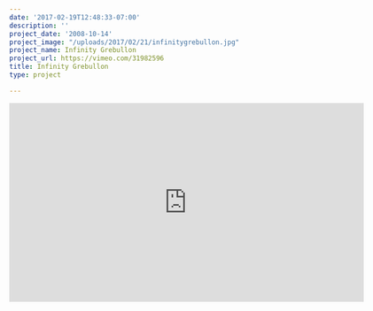 ```yaml
---
date: '2017-02-19T12:48:33-07:00'
description: ''
project_date: '2008-10-14'
project_image: "/uploads/2017/02/21/infinitygrebullon.jpg"
project_name: Infinity Grebullon
project_url: https://vimeo.com/31982596
title: Infinity Grebullon
type: project

---
```

<iframe src="https://player.vimeo.com/video/31982596" width="640" height="360" frameborder="0" webkitallowfullscreen mozallowfullscreen allowfullscreen></iframe>
